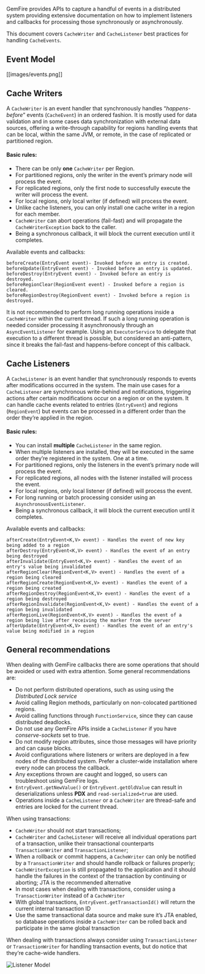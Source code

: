 GemFire provides APIs to capture a handful of events in a distributed system providing extensive documentation on how to implement listeners and callbacks for processing those synchronously or asynchronously.

This document covers `CacheWriter` and `CacheListener` best practices for handling `CacheEvents`.

## Event Model

[[images/events.png]]

## Cache Writers

A `CacheWriter` is an event handler that synchronously handles “_happens-before_” events (`CacheEvent`) in an ordered fashion. It is mostly used for data validation and in some cases data synchronization with external data sources, offering a write-through capability for regions handling events that can be local, within the same JVM, or remote, in the case of replicated or partitioned region.

#### Basic rules:

* There can be only **one** `CacheWriter` per Region.
* For partitioned regions, only the writer in the event’s primary node will process the event.
* For replicated regions, only the first node to successfully execute the writer will process the event.
* For local regions, only local writer (if defined) will process the event.
* Unlike cache listeners, you can only install one cache writer in a region for each member.
* `CacheWriter` can abort operations (fail-fast) and will propagate the `CacheWriterException` back to the caller.
* Being a synchronous callback, it will block the current execution until it completes.

Available events and callbacks:

    beforeCreate(EntryEvent event)- Invoked before an entry is created.
    beforeUpdate(EntryEvent event) - Invoked before an entry is updated.
    beforeDestroy(EntryEvent event) - Invoked before an entry is destroyed.
    beforeRegionClear(RegionEvent event) - Invoked before a region is cleared.
    beforeRegionDestroy(RegionEvent event) - Invoked before a region is destroyed.

It is not recommended to perform long running operations inside a `CacheWriter` within the current thread. If such a long running operation is needed consider processing it asynchronously through an `AsyncEventListener` for example. Using an `ExecutorService` to delegate that execution to a different thread is possible, but considered an anti-pattern, since it breaks the fail-fast and happens-before concept of this callback.

## Cache Listeners

A `CacheListener` is an event handler that synchronously responds to events after modifications occurred in the system. The main use cases for a `CacheListener` are synchronous write-behind and notifications, triggering actions after certain modifications occur on a region or on the system. It can handle cache events related to entries (`EntryEvent`) and regions (`RegionEvent`) but events can be processed in a different order than the order they’re applied in the region.

#### Basic rules:

* You can install **multiple** `CacheListener` in the same region.
* When multiple listeners are installed, they will be executed in the same order they’re registered in the system. One at a time.
* For partitioned regions, only the listeners in the event’s primary node will process the event.
* For replicated regions, all nodes with the listener installed will process the event.
* For local regions, only local listener (if defined) will process the event.
* For long running or batch processing consider using an `AsynchronousEventListener`.
* Being a synchronous callback, it will block the current execution until it completes.

Available events and callbacks:

    afterCreate(EntryEvent<K,V> event) - Handles the event of new key being added to a region
    afterDestroy(EntryEvent<K,V> event) - Handles the event of an entry being destroyed
    afterInvalidate(EntryEvent<K,V> event) - Handles the event of an entry's value being invalidated
    afterRegionClear(RegionEvent<K,V> event) - Handles the event of a region being cleared
    afterRegionCreate(RegionEvent<K,V> event) - Handles the event of a region being created
    afterRegionDestroy(RegionEvent<K,V> event) - Handles the event of a region being destroyed
    afterRegionInvalidate(RegionEvent<K,V> event) - Handles the event of a region being invalidated
    afterRegionLive(RegionEvent<K,V> event) - Handles the event of a region being live after receiving the marker from the server
    afterUpdate(EntryEvent<K,V> event) - Handles the event of an entry's value being modified in a region

## General recommendations

When dealing with GemFire callbacks there are some operations that should be avoided or used with extra attention. Some general recommendations are:

* Do not perform distributed operations, such as using using the _Distributed Lock service_ 
* Avoid calling Region methods, particularly on non-colocated partitioned regions.
* Avoid calling functions through `FunctionService`, since they can cause distributed deadlocks.
* Do not use any GemFire APIs inside a `CacheListener` if you have _conserve-sockets_ set to true.
* Do not modify region attributes, since those messages will have priority and can cause blocks.
* Avoid configurations where listeners or writers are deployed in a few nodes of the distributed system. Prefer a cluster-wide installation where every node can process the callback.
* Any exceptions thrown are caught and logged, so users can troubleshoot using GemFire logs.
* `EntryEvent.getNewValue()` or `EntryEvent.getOldValue` can result in deserializations unless **PDX** and `read-serialized=true` are used.
* Operations inside a `CacheListener` or a `CacheWriter` are thread-safe and entries are locked for the current thread.

When using transactions:
* `CacheWriter` should not start transactions;
* `CacheWriter` and `CacheListener` will receive all individual operations part of a transaction, unlike their transactional counterparts `TransactionWriter` and `TransactionListener`;
* When a rollback or commit happens, a `CacheWriter` can only be notified by a `TransactionWriter` and should handle rollback or failures properly;
* `CacheWriterException` is still propagated to the application and it should handle the failures in the context of the transaction by continuing or aborting;  JTA is the recommended alternative
* In most cases when dealing with transactions, consider using a `TransactionWriter` instead of a `CacheWriter`
* With global transactions, `EntryEvent.getTransactionId()` will return the current internal transaction ID
* Use the same transactional data source and make sure it’s JTA enabled, so database operations inside a `CacheWriter` can be rolled back and participate in the same global transaction

When dealing with transactions always consider using `TransactionListener` or `TransactionWriter` for handling transaction events, but do notice that they’re cache-wide handlers.

![Listener Model](https://wmarkito.files.wordpress.com/2015/03/gf_listener.png)